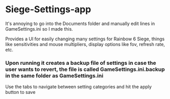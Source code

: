 # Siege-Settings-app

It's annoying to go into the Documents folder and manually edit lines in GameSettings.ini so I made this.

Provides a UI for easily changing many settings for Rainbow 6 Siege, things like sensitivities and mouse multipliers, display options like fov, refresh rate, etc.


### Upon running it creates a backup file of settings in case the user wants to revert, the file is called GameSettings.ini.backup in the same folder as GameSettings.ini

Use the tabs to navigate between setting categories and hit the apply button to save


